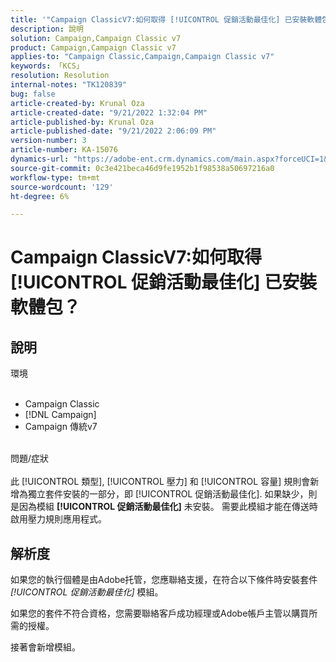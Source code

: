 ```yaml
---
title: '"Campaign ClassicV7:如何取得 [!UICONTROL 促銷活動最佳化] 已安裝軟體包？」'
description: 說明
solution: Campaign,Campaign Classic v7
product: Campaign,Campaign Classic v7
applies-to: "Campaign Classic,Campaign,Campaign Classic v7"
keywords: 「KCS」
resolution: Resolution
internal-notes: "TK120839"
bug: false
article-created-by: Krunal Oza
article-created-date: "9/21/2022 1:32:04 PM"
article-published-by: Krunal Oza
article-published-date: "9/21/2022 2:06:09 PM"
version-number: 3
article-number: KA-15076
dynamics-url: "https://adobe-ent.crm.dynamics.com/main.aspx?forceUCI=1&pagetype=entityrecord&etn=knowledgearticle&id=cd0be1c4-b139-ed11-9db0-0022480867bd"
source-git-commit: 0c3e421beca46d9fe1952b1f98538a50697216a0
workflow-type: tm+mt
source-wordcount: '129'
ht-degree: 6%

---
```


# Campaign ClassicV7:如何取得 [!UICONTROL 促銷活動最佳化] 已安裝軟體包？

## 說明

環境<br><br>
- Campaign Classic
- [!DNL Campaign]
- Campaign 傳統v7


<br>問題/症狀<br><br>
此 [!UICONTROL 類型], [!UICONTROL 壓力] 和 [!UICONTROL 容量] 規則會新增為獨立套件安裝的一部分，即 [!UICONTROL 促銷活動最佳化]. 如果缺少，則是因為模組 <b>[!UICONTROL 促銷活動最佳化]</b> 未安裝。
需要此模組才能在傳送時啟用壓力規則應用程式。


## 解析度


如果您的執行個體是由Adobe托管，您應聯絡支援，在符合以下條件時安裝套件 *[!UICONTROL 促銷活動最佳化]* 模組。

如果您的套件不符合資格，您需要聯絡客戶成功經理或Adobe帳戶主管以購買所需的授權。

接著會新增模組。

